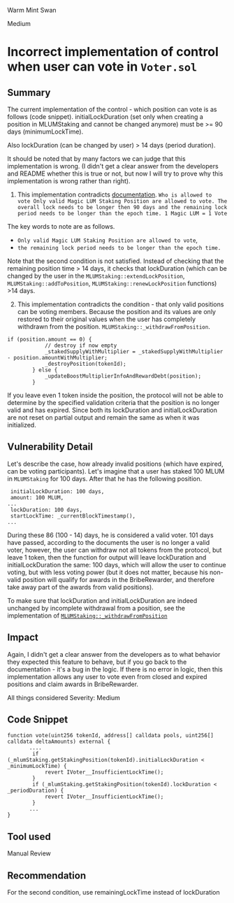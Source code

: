 Warm Mint Swan

Medium

# Incorrect implementation of control when user can vote in `Voter.sol`

## Summary
The current implementation of the control - which position can vote is as follows (code snippet). initialLockDuration (set only when creating a position in MLUMStaking and cannot be changed anymore) must be >= 90 days (minimumLockTime).

Also lockDuration (can be changed by user) > 14 days (period duration).

It should be noted that by many factors we can judge that this implementation is wrong. (I didn't get a clear answer from the developers and README whether this is true or not, but now I will try to prove why this implementation is wrong rather than right).

1. This implementation contradicts [documentation](https://docs.magicsea.finance/protocol/magic/magic-lum-voting#voting-1). 
`Who is allowed to vote
Only valid Magic LUM Staking Position are allowed to vote. The overall lock needs to be longer then 90 days and the remaining lock period needs to be longer than the epoch time. 1 Magic LUM = 1 Vote`

The key words to note are as follows. 
- `Only valid Magic LUM Staking Position are allowed to vote`, 
- `the remaining lock period needs to be longer than the epoch time.`

Note that the second condition is not satisfied. Instead of checking that the remaining position time > 14 days, it checks that lockDuration (which can be changed by the user in the `MLUMStaking::extendLockPosition`, `MLUMStaking::addToPosition`, `MLUMStaking::renewLockPosition` functions) >14 days.

2. This implementation contradicts the condition - that only valid positions can be voting members. Because the position and its values are only restored to their original values when the user has completely withdrawn from the position. `MLUMStaking::_withdrawFromPosition`.
```solidity
if (position.amount == 0) {
            // destroy if now empty
            _stakedSupplyWithMultiplier = _stakedSupplyWithMultiplier - position.amountWithMultiplier;
            _destroyPosition(tokenId);
        } else {
            _updateBoostMultiplierInfoAndRewardDebt(position);
        }
``` 

If you leave even 1 token inside the position, the protocol will not be able to determine by the specified validation criteria that the position is no longer valid and has expired. Since both its lockDuration and initialLockDuration are not reset on partial output and remain the same as when it was initialized.

## Vulnerability Detail
Let's describe the case, how already invalid positions (which have expired, can be voting participants). Let's imagine that a user has staked 100 MLUM in `MLUMStaking` for 100 days. After that he has the following position.
```solidity
 initialLockDuration: 100 days,
 amount: 100 MLUM,
...
 lockDuration: 100 days,
 startLockTime: _currentBlockTimestamp(),
...
```
 During these 86 (100 - 14) days, he is considered a valid voter. 101 days have passed, according to the documents the user is no longer a valid voter, however, the user can withdraw not all tokens from the protocol, but leave 1 token, then the function for output will leave lockDuration and initialLockDuration the same: 100 days, which will allow the user to continue voting, but with less voting power (but it does not matter, because his non-valid position will qualify for awards in the BribeRewarder, and therefore take away part of the awards from valid positions).

To make sure that lockDuration and initialLockDuration are indeed unchanged by incomplete withdrawal from a position, see the implementation of [`MLUMStaking::_withdrawFromPosition`](https://github.com/sherlock-audit/2024-06-magicsea/blob/main/magicsea-staking/src/MlumStaking.sol#L619)

## Impact
Again, I didn't get a clear answer from the developers as to what behavior they expected this feature to behave, but if you go back to the documentation - it's a bug in the logic. If there is no error in logic, then this implementation allows any user to vote even from closed and expired positions and claim awards in BribeRewarder.

All things considered
Severity: Medium
## Code Snippet
```solidity
function vote(uint256 tokenId, address[] calldata pools, uint256[] calldata deltaAmounts) external {
       ....
        if (_mlumStaking.getStakingPosition(tokenId).initialLockDuration < _minimumLockTime) {
            revert IVoter__InsufficientLockTime();
        }
        if (_mlumStaking.getStakingPosition(tokenId).lockDuration < _periodDuration) {
            revert IVoter__InsufficientLockTime();
        }
       ...
}
```
## Tool used

Manual Review

## Recommendation
For the second condition, use remainingLockTime instead of lockDuration